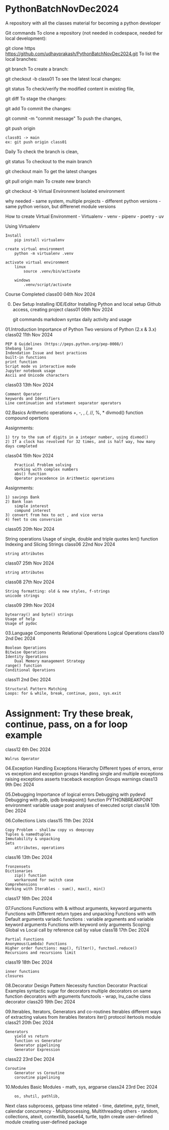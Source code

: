 # PythonBatchNovDec2024
A repository with all the classes material for becoming a python developer

Git commands
To clone a repository (not needed in codespace, needed for local development):

git clone https https://github.com/udhayprakash/PythonBatchNovDec2024.git
To list the local branches:

git branch
To create a branch:

git checkout -b class01
To see the latest local changes:

git status
To check/verify the modified content in existing file,

git diff 
To stage the changes:

git add <filename>
To commit the changes:

git commit -m "commit message"
To push the changes,

git push origin <sourceBRanch>

    class01 -> main
    ex: git push origin class01
Daily
To check the branch is clean,

git status 
To checkout to the main branch

git checkout main 
To get the latest changes

git pull origin main 
To create new branch

git checkout -b <NEW BRANCH NAME>
Virtual Environment
Isolated environment 

why needed
    - same system, multiple projects
        - different python versions 
        - same python verison, but differenet module versions

How to create Virtual Environment 
    - Virtualenv
    - venv
    - pipenv
    - poetry 
    - uv

Using Virtualenv
    
    Install
        pip install virtualenv
    
    create virtual environment
        python -m virtualenv .venv
    
    activate virtual environment
        linux
            source .venv/bin/activate

        windows
            .venv/script/activate
Course Completed
class00 04th Nov 2024

00. Dev Setup
    Installing IDE/Editor
    Installing Python and local setup
    Github access, creating project
class01 06th Nov 2024

    git commands
    markdown syntax
    daily activity and usage

01.Introduction
    Importance of Python
    Two versions of Python (2.x & 3.x)
class02 11th Nov 2024

    PEP 8 Guidelines (https://peps.python.org/pep-0008/)
    Shebang line
    Indendation Issue and best practices
    built-in functions
    print function
    Script mode vs interactive mode
    Jupyter notebook usage
    Ascii and Unicode characters
class03 13th Nov 2024

    Comment Operator
    keywords and Identifiers
    Line continuation and statement separator operators

02.Basics
    Arithmetic operations
        +, -, , /, //, %, *
        divmod() function
        compound opertions

Assignments:

    1) try to the sum of digits in a integer number, using divmod()
    2) If a clock has revolved for 32 times, and is half way, how many days completed
class04 15th Nov 2024

        Practical Problem solving
        working with complex numbers
        abs() function
        Operator precedence in Arithmetic operations

Assignments:

    1) savings Bank 
    2) Bank loan
        simple interest 
        compund interest
    3) convert from hex to oct , and vice versa
    4) feet to cms conversion
class05 20th Nov 2024

String operations
    Usage of single, double and triple quotes
    len() function
    Indexing and Slicing Strings
class06 22nd Nov 2024

    string attributes
class07 25th Nov 2024

    string attributes
class08 27th Nov 2024

    String formatting: old & new styles, f-strings
    unicode strings
class09 29th Nov 2024

    bytearray() and byte() strings
    Usage of help
    Usage of pydoc

03.Language Components
    Relational Operations
    Logical Operations
class10 2nd Dec 2024

    Boolean Operations
    Bitwise Operations
    Identity Operations
        Dual Memory management Strategy
    range() function
    Conditional Operations
class11 2nd Dec 2024

    Structural Pattern Matching
    Loops: for & while, break, continue, pass, sys.exit
# Assignment: Try these break, continue, pass, on a for loop example
class12 6th Dec 2024

    Walrus Operator

04.Exception Handling
    Exceptions Hierarchy
    Different types of errors, error vs exception and exception groups
    Handling single and multiple exceptions
    raising exceptions
    asserts
    traceback
    exception Groups
    warnings
class13 9th Dec 2024

05.Debugging
    Importance of logical errors
    Debugging with pydevd
    Debugging with pdb, ipdb
    breakpoint() function
    PYTHONBREAKPOINT environment variable usage
    post analyses of executed script
class14 10th Dec 2024

06.Collections
    Lists
class15 11th Dec 2024

    Copy Problem - shallow copy vs deepcopy
    Tuples & namedtuples
    Immutability & unpacking
    Sets
        attributes, operations
class16 13th Dec 2024

    fronzensets
    Dictionaries
        zip() function
        workaround for switch case
    Comprehensions
    Working with Iterables - sum(), max(), min()
class17 16th Dec 2024

07.Functions
    Functions with & without arguments, keyword arguments
    Functions with Different return types and unpacking
    Functions with with Default arguments
    variadic functions : variable arguments and variable keyword arguments
    Functions with keyword only arguments
    Scoping: Global vs Local
        call by reference
        call by value
class18 17th Dec 2024

    Partial Functions
    Anonymous(Lambda) Functions
    Higher order functions: map(), filter(), functool.reduce()
    Recursions and recursions limit
class19 18th Dec 2024

    inner functions
    closures

08.Decorator Design Pattern
    Necessity
    function Decorator
    Practical Examples
    syntactic sugar for decorators
    multiple decorators on same function
    decorators with arguments
    functools - wrap, lru_cache
    class decorator
class20 19th Dec 2024

09.Iterables, Iterators, Generators and co-routines
    Iterables
        different ways of extracting values from iterables
    Iterators
        iter() protocol
        itertools module
class21 20th Dec 2024

    Generators
        yield vs return
        function vs Generator
        Generator pipelining
        Generator Expression
class22 23rd Dec 2024

    Coroutine
        Generator vs Coroutine
        coroutine pipelining


10.Modules
    Basic Modules
        - math, sys, argparse
class24 23rd Dec 2024

        os, shutil, pathlib, 
Next class
    subprocess, getpass
    time related
        - time, datetime, pytz, timeit, calendar
    concurrency
        - Multiprocessing, Multithreading
    others
        - random, collections, atexit, contextlib, base64, turtle, tqdm
    create user-defined module
    creating user-defined package

